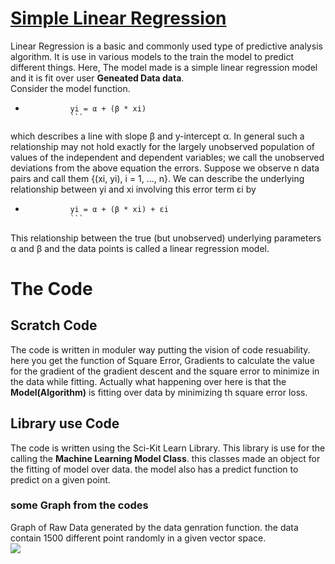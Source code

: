# [Simple Linear Regression](https://github.com/anubhavsharma430/Classical-Machine-Learning/tree/master/Regression/Linear%20Regression/Simple%20Linear%20Regression)
Linear Regression is a basic and commonly used type of predictive analysis algorithm. It is use in various models to the train the model to predict different things. Here, The model made is a simple linear regression model and it is fit over user **Geneated Data data**.<br>
Consider the model function.<br>
* ```
            yi = α + (β * xi)
			```
which describes a line with slope β and y-intercept α. In general such a relationship may not hold exactly for the largely unobserved population of values of the independent and dependent variables; we call the unobserved deviations from the above equation the errors. Suppose we observe n data pairs and call them {(xi, yi), i = 1, ..., n}. We can describe the underlying relationship between yi and xi involving this error term εi by<br>
* ```2
            yi = α + (β * xi) + εi
            ```
This relationship between the true (but unobserved) underlying parameters α and β and the data points is called a linear regression model.<br>

# The Code
## Scratch Code
The code is written in moduler way putting the vision of code resuability. here you get the function of Square Error, Gradients to calculate the value for the gradient of the gradient descent and the square error to minimize in the data while fitting. Actually what happening over here is that the **Model(Algorithm)** is fitting over data by minimizing th square error loss.

## Library use Code
The code is written using the Sci-Kit Learn Library. This library is use for the calling the **Machine Learning Model Class**. this classes made an object for the fitting of model over data. the model also has a predict function to predict on a given point.<br>

### some Graph from the codes
Graph of Raw Data generated by the data genration function. the data contain 1500 different point randomly in a given vector space.<br>
![](Classical-Machine-Learning/Image/lr/slr/RawData(SLR).png)
